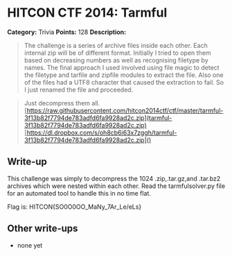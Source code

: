 # HITCON CTF 2014: Tarmful

**Category:** Trivia
**Points:** 128
**Description:**
>The challenge is a series of archive files inside each other. Each internal zip will be of different format. Initially I tried to open them based on decreasing numbers as well as recognising filetype by names. The final approach I used involved using file magic to detect the filetype and tarfile and zipfile modules to extract the file. Also one of the files had a UTF8 character that caused the extraction to fail. So I just renamed the file and proceeded.


> Just decompress them all.
> [https://raw.githubusercontent.com/hitcon2014ctf/ctf/master/tarmful-3f13b82f7794de783adfd6fa9928ad2c.zip](tarmful-3f13b82f7794de783adfd6fa9928ad2c.zip)
> [https://dl.dropbox.com/s/oh8cb6i63x7zggh/tarmful-3f13b82f7794de783adfd6fa9928ad2c.zip]()

## Write-up

This challenge was simply to decompress the 1024 .zip,.tar.gz,and .tar.bz2 archives which were nested within each other. Read the tarmfulsolver.py file for an automated tool to handle this in no time flat.

Flag is: HITCON{SO0O0OO_MaNy_7Ar_Le\/eLs}

## Other write-ups

* none yet
